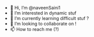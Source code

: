 - 👋 Hi, I’m @naveenSaini1
- 👀 I’m interested in dynamic stuf
- 🌱 I’m currently learning difficult stuf ?
- 💞️ I’m looking to collaborate on !
- 📫 How to reach me (?)

<!---
naveenSaini1/naveenSaini1 is a ✨ special ✨ repry because its `README.md` (this file) appears on your GitHub profile.
You can click the Preview link to take a look at your changes.
--->
